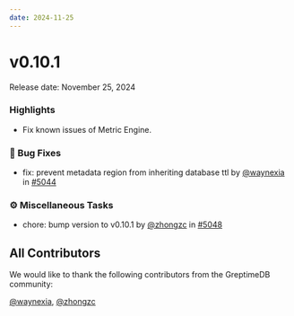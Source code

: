 ```yaml
---
date: 2024-11-25
---
```


# v0.10.1

Release date: November 25, 2024

### Highlights

- Fix known issues of Metric Engine.


### 🐛 Bug Fixes

* fix: prevent metadata region from inheriting database ttl by [@waynexia](https://github.com/waynexia) in [#5044](https://github.com/GreptimeTeam/greptimedb/pull/5044)

### ⚙️ Miscellaneous Tasks

* chore: bump version to v0.10.1 by [@zhongzc](https://github.com/zhongzc) in [#5048](https://github.com/GreptimeTeam/greptimedb/pull/5048)

## All Contributors

We would like to thank the following contributors from the GreptimeDB community:

[@waynexia](https://github.com/waynexia), [@zhongzc](https://github.com/zhongzc)
